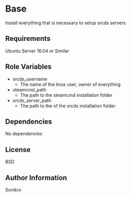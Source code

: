 Base
=========

Install everything that is necessary to setup srcds servers

Requirements
------------

Ubuntu Server 16.04 or Similar

Role Variables
--------------
- srcds_username
  - The name of the linux user, owner of everything
- steamcmd_path
  - The path to the steamcmd installation folder
- srcds_server_path  
  - The path to the of the srcds installation folder

Dependencies
------------

No dependencies


License
-------

BSD

Author Information
------------------

Sonikro